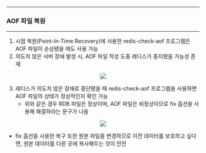 -----
### AOF 파일 복원
-----
1. 시점 복원(Point-In-Time Recovery)에 사용한 redis-check-aof 프로그램은 AOF 파일이 손상됐을 때도 사용 가능
2. 의도치 않은 서버 장애 발생 시, AOF 파일 작성 도중 레디스가 중지됐을 가능성 존재
<div align="center">
<img src="https://github.com/user-attachments/assets/7d1c11db-8a7d-4c27-8021-39ddf10ffe5e">
</div>

3. 레디스가 의도치 않은 장애로 중단됐을 때 redis-check-aof 프로그램을 사용하면 AOF 파일의 상태가 정상적인지 확인 가능
   - 위와 같은 경우 RDB 파일은 정상이며, AOF 파일은 비정상이므로 fix 옵션을 사용해 해결하라는 문구가 나옴
<div align="center">
<img src="https://github.com/user-attachments/assets/7ea49379-aa38-489f-8122-7f830db426e5">
</div>

   - fix 옵션을 사용한 복구 또한 원본 파일을 변경하므로 이전 데이터를 보호하고 싶다면, 원본 데이터를 다른 곳에 복사해두는 것이 안전
